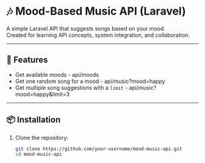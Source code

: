 # 🎶 Mood-Based Music API (Laravel)

A simple Laravel API that suggests songs based on your mood.  
Created for learning API concepts, system integration, and collaboration.

---

## 🚀 Features
- Get available moods  - api/moods
- Get one random song for a mood - api/music?mood=happy
- Get multiple song suggestions with a `limit` - api/music?mood=happy&limit=3

---

## 📦 Installation

1. Clone the repository:
   ```bash
   git clone https://github.com/your-username/mood-music-api.git
   cd mood-music-api
